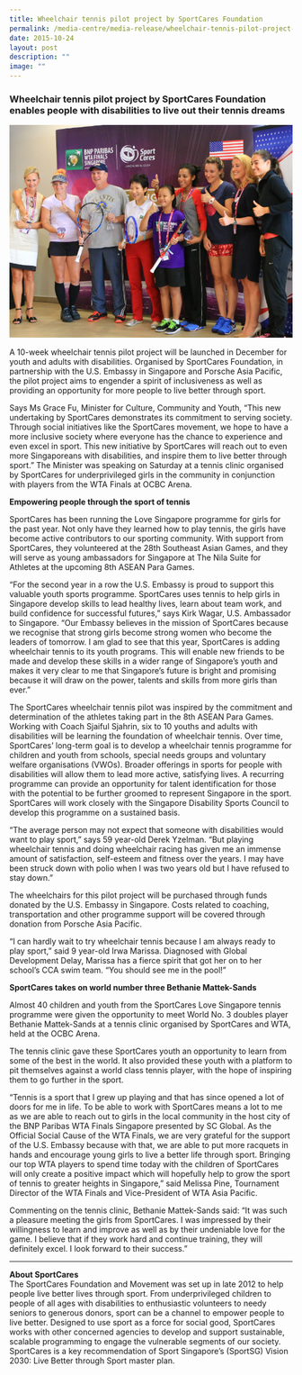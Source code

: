 ```yaml
---
title: Wheelchair tennis pilot project by SportCares Foundation
permalink: /media-centre/media-release/wheelchair-tennis-pilot-project-by-sportcares-foundation/
date: 2015-10-24
layout: post
description: ""
image: ""
---
```

### **Wheelchair tennis pilot project by SportCares Foundation enables people with disabilities to live out their tennis dreams**

![](/images/Media%20Centre/Media%20Release/2015/October/Wheelchair%20tennis%20pilot%20project%20by%20SportCares%20Foundation.jpeg)

A 10-week wheelchair tennis pilot project will be launched in December for youth and adults with disabilities. Organised by SportCares Foundation, in partnership with the U.S. Embassy in Singapore and Porsche Asia Pacific, the pilot project aims to engender a spirit of inclusiveness as well as providing an opportunity for more people to live better through sport.

Says Ms Grace Fu, Minister for Culture, Community and Youth, “This new undertaking by SportCares demonstrates its commitment to serving society. Through social initiatives like the SportCares movement, we hope to have a more inclusive society where everyone has the chance to experience and even excel in sport. This new initiative by SportCares will reach out to even more Singaporeans with disabilities, and inspire them to live better through sport.” The Minister was speaking on Saturday at a tennis clinic organised by SportCares for underprivileged girls in the community in conjunction with players from the WTA Finals at OCBC Arena.

**Empowering people through the sport of tennis**

SportCares has been running the Love Singapore programme for girls for the past year. Not only have they learned how to play tennis, the girls have become active contributors to our sporting community. With support from SportCares, they volunteered at the 28th Southeast Asian Games, and they will serve as young ambassadors for Singapore at The Nila Suite for Athletes at the upcoming 8th ASEAN Para Games.

“For the second year in a row the U.S. Embassy is proud to support this valuable youth sports programme. SportCares uses tennis to help girls in Singapore develop skills to lead healthy lives, learn about team work, and build confidence for successful futures,” says Kirk Wagar, U.S. Ambassador to Singapore. “Our Embassy believes in the mission of SportCares because we recognise that strong girls become strong women who become the leaders of tomorrow. I am glad to see that this year, SportCares is adding wheelchair tennis to its youth programs. This will enable new friends to be made and develop these skills in a wider range of Singapore’s youth and makes it very clear to me that Singapore’s future is bright and promising because it will draw on the power, talents and skills from more girls than ever.”

The SportCares wheelchair tennis pilot was inspired by the commitment and determination of the athletes taking part in the 8th ASEAN Para Games. Working with Coach Sjaiful Sjahrin, six to 10 youths and adults with disabilities will be learning the foundation of wheelchair tennis. Over time, SportCares’ long-term goal is to develop a wheelchair tennis programme for children and youth from schools, special needs groups and voluntary welfare organisations (VWOs). Broader offerings in sports for people with disabilities will allow them to lead more active, satisfying lives. A recurring programme can provide an opportunity for talent identification for those with the potential to be further groomed to represent Singapore in the sport. SportCares will work closely with the Singapore Disability Sports Council to develop this programme on a sustained basis.

“The average person may not expect that someone with disabilities would want to play sport,” says 59 year-old Derek Yzelman. “But playing wheelchair tennis and doing wheelchair racing has given me an immense amount of satisfaction, self-esteem and fitness over the years. I may have been struck down with polio when I was two years old but I have refused to stay down.”

The wheelchairs for this pilot project will be purchased through funds donated by the U.S. Embassy in Singapore. Costs related to coaching, transportation and other programme support will be covered through donation from Porsche Asia Pacific.

“I can hardly wait to try wheelchair tennis because I am always ready to play sport,” said 9 year-old Irwa Marissa. Diagnosed with Global Development Delay, Marissa has a fierce spirit that got her on to her school’s CCA swim team. “You should see me in the pool!”

**SportCares takes on world number three Bethanie Mattek-Sands**

Almost 40 children and youth from the SportCares Love Singapore tennis programme were given the opportunity to meet World No. 3 doubles player Bethanie Mattek-Sands at a tennis clinic organised by SportCares and WTA, held at the OCBC Arena.

The tennis clinic gave these SportCares youth an opportunity to learn from some of the best in the world. It also provided these youth with a platform to pit themselves against a world class tennis player, with the hope of inspiring them to go further in the sport.

“Tennis is a sport that I grew up playing and that has since opened a lot of doors for me in life. To be able to work with SportCares means a lot to me as we are able to reach out to girls in the local community in the host city of the BNP Paribas WTA Finals Singapore presented by SC Global. As the Official Social Cause of the WTA Finals, we are very grateful for the support of the U.S. Embassy because with that, we are able to put more racquets in hands and encourage young girls to live a better life through sport. Bringing our top WTA players to spend time today with the children of SportCares will only create a positive impact which will hopefully help to grow the sport of tennis to greater heights in Singapore,” said Melissa Pine, Tournament Director of the WTA Finals and Vice-President of WTA Asia Pacific.

Commenting on the tennis clinic, Bethanie Mattek-Sands said: “It was such a pleasure meeting the girls from SportCares. I was impressed by their willingness to learn and improve as well as by their undeniable love for the game. I believe that if they work hard and continue training, they will definitely excel. I look forward to their success.”

---

**About SportCares**<br>
The SportCares Foundation and Movement was set up in late 2012 to help people live better lives through sport. From underprivileged children to people of all ages with disabilities to enthusiastic volunteers to needy seniors to generous donors, sport can be a channel to empower people to live better. Designed to use sport as a force for social good, SportCares works with other concerned agencies to develop and support sustainable, scalable programming to engage the vulnerable segments of our society. SportCares is a key recommendation of Sport Singapore’s (SportSG) Vision 2030: Live Better through Sport master plan.